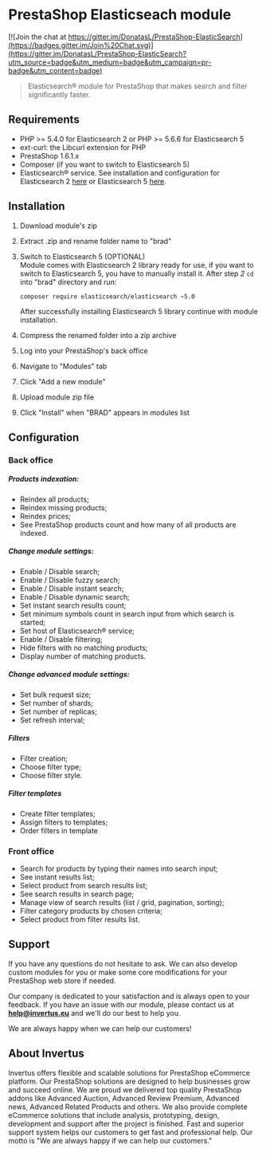 # PrestaShop Elasticseach module

[![Join the chat at https://gitter.im/DonatasL/PrestaShop-ElasticSearch](https://badges.gitter.im/Join%20Chat.svg)](https://gitter.im/DonatasL/PrestaShop-ElasticSearch?utm_source=badge&utm_medium=badge&utm_campaign=pr-badge&utm_content=badge)

> Elasticsearch® module for PrestaShop that makes search and filter significantly faster.

## Requirements

* PHP >= 5.4.0 for Elasticsearch 2 or PHP >= 5.6.6 for Elasticsearch 5
* ext-curl: the Libcurl extension for PHP
* PrestaShop 1.6.1.x
* Composer (if you want to switch to Elasticsearch 5)
* Elasticsearch® service. See installation and configuration for Elasticsearch 2
[here](https://www.elastic.co/guide/en/elasticsearch/reference/2.4/_installation.html) or Elasticsearch 5 [here](https://www.elastic.co/guide/en/elasticsearch/reference/5.0/_installation.html).

## Installation

1. Download module's zip
2. Extract .zip and rename folder name to "brad"
3. Switch to Elasticsearch 5 (OPTIONAL)  
    Module comes with Elasticsearch 2 library ready for use, if you want to switch to Elasticsearch 5, you have to manually     install it. After step *2* `cd` into "brad" directory and run:
    
    ```
    composer require elasticsearch/elasticsearch ~5.0
    ```  
    
    After successfully installing Elasticsearch 5 library continue with module installation.
4. Compress the renamed folder into a zip archive
5. Log into your PrestaShop's back office
6. Navigate to "Modules" tab
7. Click "Add a new module"
8. Upload module zip file
9. Click "Install" when "BRAD" appears in modules list

## Configuration

### Back office

##### Products indexation:
* Reindex all products;
* Reindex missing products;
* Reindex prices;
* See PrestaShop products count and how many of all products are indexed.

##### Change module settings:
* Enable / Disable search;
* Enable / Disable fuzzy search;
* Enable / Disable instant search;
* Enable / Disable dynamic search;
* Set instant search results count;
* Set minimum symbols count in search input from which search is started;
* Set host of Elasticsearch® service;
* Enable / Disable filtering;
* Hide filters with no matching products;
* Display number of matching products.
    
##### Change advanced module settings:
* Set bulk request size;
* Set number of shards;
* Set number of replicas;
* Set refresh interval;

##### Filters
* Filter creation;
* Choose filter type;
* Choose filter style.
 
##### Filter templates
* Create filter templates;
* Assign filters to templates;
* Order filters in template
 
### Front office

* Search for products by typing their names into search input;
* See instant results list;
* Select product from search results list;
* See search results in search page;
* Manage view of search results (list / grid, pagination, sorting);
* Filter category products by chosen criteria;
* Select product from filter results list.

## Support
 
If you have any questions do not hesitate to ask. We can also develop custom modules for you or make some core modifications for your PrestaShop web store if needed.
 
Our company is dedicated to your satisfaction and is always open to your feedback. If you have an issue with our module, please contact us at **[help@invertus.eu](mailto:help@invertus.eu?subject=Color%20Picker%20in%20products%20list%20Simple%20support)** and we'll do our best to help you.
 
We are always happy when we can help our customers!

## About Invertus

Invertus offers flexible and scalable solutions for PrestaShop eCommerce platform. Our PrestaShop solutions are designed to help businesses grow and succeed online. We are proud we delivered top quality PrestaShop addons like Advanced Auction, Advanced Review Premium, Advanced news, Advanced Related Products and others. We also provide complete eCommerce solutions that include analysis, prototyping, design, development and support after the project is finished. Fast and superior support system helps our customers to get fast and professional help. Our motto is "We are always happy if we can help our customers."

